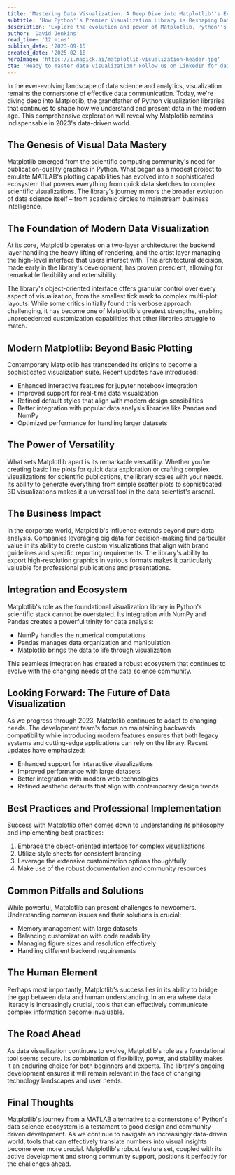 ```yaml
---
title: 'Mastering Data Visualization: A Deep Dive into Matplotlib''s Evolution and Power'
subtitle: 'How Python''s Premier Visualization Library is Reshaping Data Analysis in 2023'
description: 'Explore the evolution and power of Matplotlib, Python''s premier visualization library, as it continues to shape data analysis in 2023. Learn how this foundational tool has grown from a MATLAB alternative to become an indispensable force in data science, offering unparalleled versatility and capabilities for modern data visualization needs.'
author: 'David Jenkins'
read_time: '12 mins'
publish_date: '2023-09-15'
created_date: '2025-02-18'
heroImage: 'https://i.magick.ai/matplotlib-visualization-header.jpg'
cta: 'Ready to master data visualization? Follow us on LinkedIn for daily insights into the latest developments in data science tools and techniques, including expert tips on leveraging Matplotlib for your projects.'
---
```


In the ever-evolving landscape of data science and analytics, visualization remains the cornerstone of effective data communication. Today, we're diving deep into Matplotlib, the grandfather of Python visualization libraries that continues to shape how we understand and present data in the modern age. This comprehensive exploration will reveal why Matplotlib remains indispensable in 2023's data-driven world.

## The Genesis of Visual Data Mastery

Matplotlib emerged from the scientific computing community's need for publication-quality graphics in Python. What began as a modest project to emulate MATLAB's plotting capabilities has evolved into a sophisticated ecosystem that powers everything from quick data sketches to complex scientific visualizations. The library's journey mirrors the broader evolution of data science itself – from academic circles to mainstream business intelligence.

## The Foundation of Modern Data Visualization

At its core, Matplotlib operates on a two-layer architecture: the backend layer handling the heavy lifting of rendering, and the artist layer managing the high-level interface that users interact with. This architectural decision, made early in the library's development, has proven prescient, allowing for remarkable flexibility and extensibility.

The library's object-oriented interface offers granular control over every aspect of visualization, from the smallest tick mark to complex multi-plot layouts. While some critics initially found this verbose approach challenging, it has become one of Matplotlib's greatest strengths, enabling unprecedented customization capabilities that other libraries struggle to match.

## Modern Matplotlib: Beyond Basic Plotting

Contemporary Matplotlib has transcended its origins to become a sophisticated visualization suite. Recent updates have introduced:

- Enhanced interactive features for jupyter notebook integration
- Improved support for real-time data visualization
- Refined default styles that align with modern design sensibilities
- Better integration with popular data analysis libraries like Pandas and NumPy
- Optimized performance for handling larger datasets

## The Power of Versatility

What sets Matplotlib apart is its remarkable versatility. Whether you're creating basic line plots for quick data exploration or crafting complex visualizations for scientific publications, the library scales with your needs. Its ability to generate everything from simple scatter plots to sophisticated 3D visualizations makes it a universal tool in the data scientist's arsenal.

## The Business Impact

In the corporate world, Matplotlib's influence extends beyond pure data analysis. Companies leveraging big data for decision-making find particular value in its ability to create custom visualizations that align with brand guidelines and specific reporting requirements. The library's ability to export high-resolution graphics in various formats makes it particularly valuable for professional publications and presentations.

## Integration and Ecosystem

Matplotlib's role as the foundational visualization library in Python's scientific stack cannot be overstated. Its integration with NumPy and Pandas creates a powerful trinity for data analysis:

- NumPy handles the numerical computations
- Pandas manages data organization and manipulation
- Matplotlib brings the data to life through visualization

This seamless integration has created a robust ecosystem that continues to evolve with the changing needs of the data science community.

## Looking Forward: The Future of Data Visualization

As we progress through 2023, Matplotlib continues to adapt to changing needs. The development team's focus on maintaining backwards compatibility while introducing modern features ensures that both legacy systems and cutting-edge applications can rely on the library. Recent updates have emphasized:

- Enhanced support for interactive visualizations
- Improved performance with large datasets
- Better integration with modern web technologies
- Refined aesthetic defaults that align with contemporary design trends

## Best Practices and Professional Implementation

Success with Matplotlib often comes down to understanding its philosophy and implementing best practices:

1. Embrace the object-oriented interface for complex visualizations
2. Utilize style sheets for consistent branding
3. Leverage the extensive customization options thoughtfully
4. Make use of the robust documentation and community resources

## Common Pitfalls and Solutions

While powerful, Matplotlib can present challenges to newcomers. Understanding common issues and their solutions is crucial:

- Memory management with large datasets
- Balancing customization with code readability
- Managing figure sizes and resolution effectively
- Handling different backend requirements

## The Human Element

Perhaps most importantly, Matplotlib's success lies in its ability to bridge the gap between data and human understanding. In an era where data literacy is increasingly crucial, tools that can effectively communicate complex information become invaluable.

## The Road Ahead

As data visualization continues to evolve, Matplotlib's role as a foundational tool seems secure. Its combination of flexibility, power, and stability makes it an enduring choice for both beginners and experts. The library's ongoing development ensures it will remain relevant in the face of changing technology landscapes and user needs.

## Final Thoughts

Matplotlib's journey from a MATLAB alternative to a cornerstone of Python's data science ecosystem is a testament to good design and community-driven development. As we continue to navigate an increasingly data-driven world, tools that can effectively translate numbers into visual insights become ever more crucial. Matplotlib's robust feature set, coupled with its active development and strong community support, positions it perfectly for the challenges ahead.